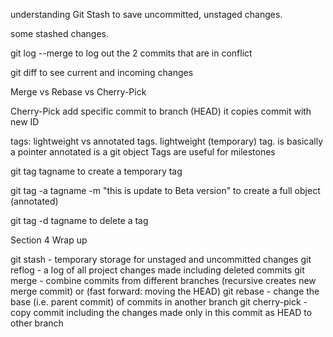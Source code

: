 understanding Git Stash
to save uncommitted, unstaged changes.

some stashed changes.

git log --merge
to log out the 2 commits that are in conflict

git diff
to see current and incoming changes


Merge vs Rebase vs Cherry-Pick

Cherry-Pick
add specific commit to branch (HEAD)
it copies commit with new ID

tags: lightweight vs annotated tags.
lightweight (temporary) tag. is basically a pointer
annotated is a git object
Tags are useful for milestones

git tag tagname
to create a temporary tag

git tag -a tagname -m "this is update to Beta version"
to create a full object (annotated)


git tag -d tagname
to delete a tag

Section 4 Wrap up

git stash - temporary storage for unstaged and uncommitted changes
git reflog - a log of all project changes made including deleted commits
git merge - combine commits from different branches (recursive creates new merge commit) or (fast forward: moving the HEAD)
git rebase - change the base (i.e. parent commit) of commits in another branch
git cherry-pick - copy commit including the changes made only in this commit as HEAD to other branch
